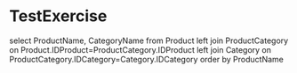 # TestExercise
select ProductName, CategoryName from Product
left join ProductCategory on Product.IDProduct=ProductCategory.IDProduct 
left join Category on ProductCategory.IDCategory=Category.IDCategory
order by ProductName
